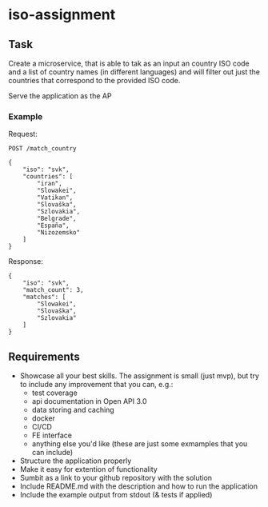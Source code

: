 # iso-assignment

## Task

Create a microservice, that is able to tak as an input an country ISO code and a list of country names (in different languages) and will filter out just the countries that correspond to the provided ISO code.

Serve the application as the AP

### Example

Request:

```
POST /match_country

{
	"iso": "svk",
	"countries": [
		"iran",
		"Slowakei",
		"Vatikan",
		"Slovaška",
		"Szlovakia",
		"Belgrade",
		"España",
		"Nizozemsko"
	]
}
```

Response:
```
{
	"iso": "svk",
	"match_count": 3,
	"matches": [
		"Slowakei",
		"Slovaška",
		"Szlovakia"
	]
}
```

## Requirements

- Showcase all your best skills. The assignment is small (just mvp), but try to include any improvement that you can, e.g.:
  - test coverage
  - api documentation in Open API 3.0
  - data storing and caching
  - docker
  - CI/CD
  - FE interface
  - anything else you'd like (these are just some exmamples that you can include)
- Structure the application properly
- Make it easy for extention of functionality
- Sumbit as a link to your github repository with the solution
- Include README.md with the description and how to run the application
- Include the example output from stdout (& tests if applied)